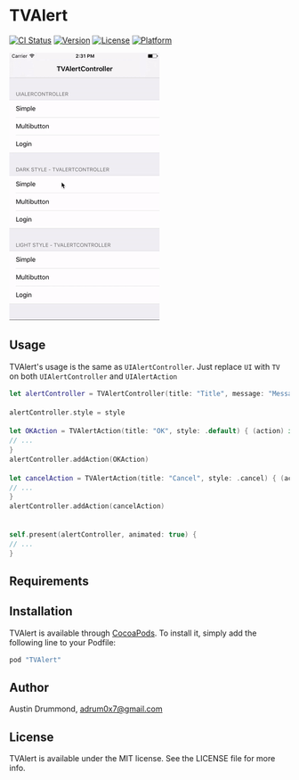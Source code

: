 # TVAlert

[![CI Status](https://img.shields.io/travis/adrum/tvalert.svg?style=flat)](https://img.shields.io/travis/adrum/tvalert)
[![Version](https://img.shields.io/cocoapods/v/TVAlert.svg?style=flat)](http://cocoapods.org/pods/TVAlert)
[![License](https://img.shields.io/cocoapods/l/TVAlert.svg?style=flat)](http://cocoapods.org/pods/TVAlert)
[![Platform](https://img.shields.io/cocoapods/p/TVAlert.svg?style=flat)](http://cocoapods.org/pods/TVAlert)


![preview](preview.gif)


## Usage

TVAlert's usage is the same as `UIAlertController`. Just replace `UI` with `TV` on both `UIAlertController` and `UIAlertAction`

```swift
let alertController = TVAlertController(title: "Title", message: "Message", preferredStyle: .alert)

alertController.style = style

let OKAction = TVAlertAction(title: "OK", style: .default) { (action) in
// ...
}
alertController.addAction(OKAction)

let cancelAction = TVAlertAction(title: "Cancel", style: .cancel) { (action) in
// ...
}
alertController.addAction(cancelAction)


self.present(alertController, animated: true) {
// ...
}
```

## Requirements

## Installation

TVAlert is available through [CocoaPods](http://cocoapods.org). To install
it, simply add the following line to your Podfile:

```ruby
pod "TVAlert"
```

## Author

Austin Drummond, adrum0x7@gmail.com

## License

TVAlert is available under the MIT license. See the LICENSE file for more info.
